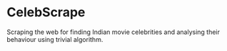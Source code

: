 # CelebScrape
 Scraping the web for finding Indian movie celebrities and analysing their behaviour using trivial algorithm.

